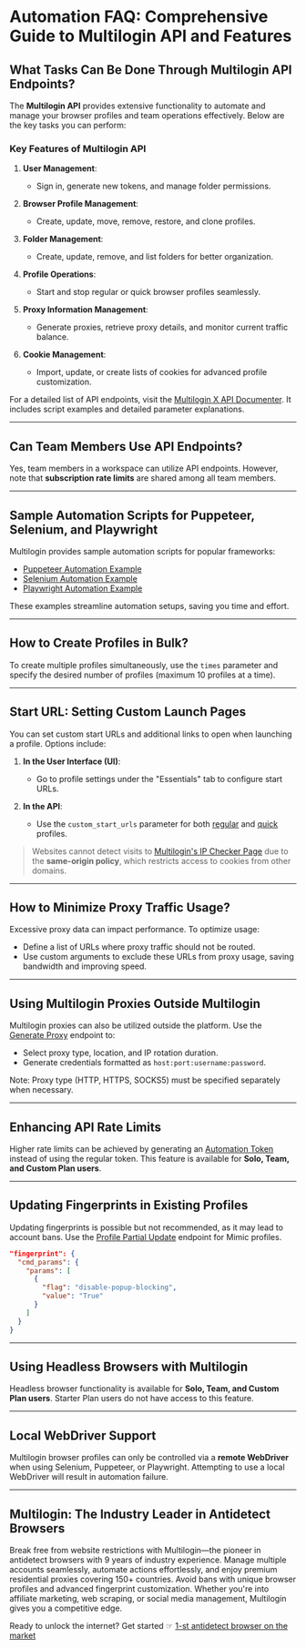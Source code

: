 
# Automation FAQ: Comprehensive Guide to Multilogin API and Features

## What Tasks Can Be Done Through Multilogin API Endpoints?

The **Multilogin API** provides extensive functionality to automate and manage your browser profiles and team operations effectively. Below are the key tasks you can perform:

### Key Features of Multilogin API

1. **User Management**:
   - Sign in, generate new tokens, and manage folder permissions.

2. **Browser Profile Management**:
   - Create, update, move, remove, restore, and clone profiles.

3. **Folder Management**:
   - Create, update, remove, and list folders for better organization.

4. **Profile Operations**:
   - Start and stop regular or quick browser profiles seamlessly.

5. **Proxy Information Management**:
   - Generate proxies, retrieve proxy details, and monitor current traffic balance.

6. **Cookie Management**:
   - Import, update, or create lists of cookies for advanced profile customization.

For a detailed list of API endpoints, visit the [Multilogin X API Documenter](https://documenter.getpostman.com/view/28533318/2s946h9Cv9). It includes script examples and detailed parameter explanations.

---

## Can Team Members Use API Endpoints?

Yes, team members in a workspace can utilize API endpoints. However, note that **subscription rate limits** are shared among all team members.

---

## Sample Automation Scripts for Puppeteer, Selenium, and Playwright

Multilogin provides sample automation scripts for popular frameworks:

- [Puppeteer Automation Example](https://multilogin.com/help/api/puppeteer-automation-example)
- [Selenium Automation Example](https://multilogin.com/help/api/selenium-automation-example)
- [Playwright Automation Example](https://multilogin.com/help/api/playwright-automation-example)

These examples streamline automation setups, saving you time and effort.

---

## How to Create Profiles in Bulk?

To create multiple profiles simultaneously, use the `times` parameter and specify the desired number of profiles (maximum 10 profiles at a time).

---

## Start URL: Setting Custom Launch Pages

You can set custom start URLs and additional links to open when launching a profile. Options include:

1. **In the User Interface (UI)**:
   - Go to profile settings under the "Essentials" tab to configure start URLs.
   
2. **In the API**:
   - Use the `custom_start_urls` parameter for both [regular](https://documenter.getpostman.com/view/28533318/2s946h9Cv9#f28d0fc7-9eb0-4e7e-84fe-1fb7a1ea1f9a) and [quick](https://documenter.getpostman.com/view/28533318/2s946h9Cv9#551806ee-4b2a-413f-bd07-44c2dfe31602) profiles.

> Websites cannot detect visits to [Multilogin's IP Checker Page](https://app.multiloginapp.com/WhatIsMyIP) due to the **same-origin policy**, which restricts access to cookies from other domains.

---

## How to Minimize Proxy Traffic Usage?

Excessive proxy data can impact performance. To optimize usage:
- Define a list of URLs where proxy traffic should not be routed.
- Use custom arguments to exclude these URLs from proxy usage, saving bandwidth and improving speed.

---

## Using Multilogin Proxies Outside Multilogin

Multilogin proxies can also be utilized outside the platform. Use the [Generate Proxy](https://documenter.getpostman.com/view/28533318/2s946h9Cv9#bef6f3b7-e77d-4129-9310-38af156cdc82) endpoint to:
- Select proxy type, location, and IP rotation duration.
- Generate credentials formatted as `host:port:username:password`.

Note: Proxy type (HTTP, HTTPS, SOCKS5) must be specified separately when necessary.

---

## Enhancing API Rate Limits

Higher rate limits can be achieved by generating an [Automation Token](https://documenter.getpostman.com/view/28533318/2s946h9Cv9#918a9c42-cb0f-497f-9bdd-a44d9d760be5) instead of using the regular token. This feature is available for **Solo, Team, and Custom Plan users**.

---

## Updating Fingerprints in Existing Profiles

Updating fingerprints is possible but not recommended, as it may lead to account bans. Use the [Profile Partial Update](https://documenter.getpostman.com/view/28533318/2s946h9Cv9#8b21ce69-3e09-4346-bf8c-61037df47e86) endpoint for Mimic profiles.

```json
"fingerprint": {
  "cmd_params": {
    "params": [
      {
        "flag": "disable-popup-blocking",
        "value": "True"
      }
    ]
  }
}
```

---

## Using Headless Browsers with Multilogin

Headless browser functionality is available for **Solo, Team, and Custom Plan users**. Starter Plan users do not have access to this feature.

---

## Local WebDriver Support

Multilogin browser profiles can only be controlled via a **remote WebDriver** when using Selenium, Puppeteer, or Playwright. Attempting to use a local WebDriver will result in automation failure.

---

## Multilogin: The Industry Leader in Antidetect Browsers

Break free from website restrictions with Multilogin—the pioneer in antidetect browsers with 9 years of industry experience. Manage multiple accounts seamlessly, automate actions effortlessly, and enjoy premium residential proxies covering 150+ countries. Avoid bans with unique browser profiles and advanced fingerprint customization. Whether you're into affiliate marketing, web scraping, or social media management, Multilogin gives you a competitive edge.

Ready to unlock the internet? Get started ☞ [1-st antidetect browser on the market](https://bit.ly/multIlogin)
